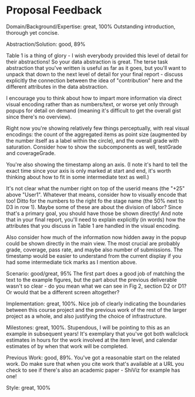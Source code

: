 # Proposal Feedback
Domain/Background/Expertise: great, 100% Outstanding introduction,
thorough yet concise.

Abstraction/Solution: good, 89%

Table 1 is a thing of glory - I wish everybody provided this level of
detail for their abstractions! So your data abstraction is great. The
terse task abstraction that you've written is useful as far as it
goes, but you'll want to unpack that down to the next level of detail
for your final report - discuss explicitly the connection between the
idea of "contribution" here and the different attributes in the data
abstraction.

I encourage you to think about how to impart more information via
direct visual encoding rather than as numbers/text, or worse yet only
through popups for detail on demand (meaning it's difficult to get the
overall gist since there's no overview).

Right now you're showing relatively few things perceptually, with real
visual encodings: the count of the aggregated items as point size
(augmented by the number itself as a label within the circle), and the
overall grade with saturation. Consider how to show the subcomponents
as well, testGrade and coverageGrade.

You're also showing the timestamp along an axis. (I note it's hard to
tell the exact time since your axis is only marked at start and end,
it's worth thinking about how to fit in some intermediate text as
well.)

It's not clear what the number right on top of the userid means (the
"+25" above "User1". Whatever that means, consider how to visually
encode that too! Ditto for the numbers to the right fo the stage name
(the 50% next to D3 in row 1). Maybe some of these are about the
division of labor? Since that's a primary goal, you should have those
be shown directly! And note that in your final report, you'll need to
explain explicitly (in words) how the attributes that you discuss in
Table 1 are handled in the visual encoding.

Also consider how much of the information now hidden away in the popup
could be shown directly in the main view. The most crucial are
probably grade, coverage, pass rate, and maybe also number of
submissions. The timestamp would be easier to understand from the
current display if you had some intermediate tick marks as I mention
above.  

Scenario: good/great, 95% The first part does a good job of matching
the text to the example figures, but the part about the previous
deliverable wasn't so clear - do you mean what we can see in Fig 2,
section D2 or D1? Or would that be a different screen altogether?

Implementation: great, 100%. Nice job of clearly indicating the
boundaries between this course project and the previous work of the
rest of the larger project as a whole, and also justifying the choice
of infrastructure.

Milestones: great, 100%. Stupendous, I will be pointing to this as an
example in subsequent years! It's exemplary that you've got both
wallclock estimates in hours for the work involved at the item level,
and calendar estimates of by when that work will be completed.

Previous Work: good, 89%. You've got a reasonable start on the related
work. Do make sure that when you cite work that's available at a URL
you check to see if there's also an academic paper - ShiViz for
example has one!

Style: great, 100%
